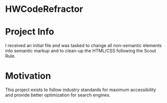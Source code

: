 # HWCodeRefractor

# Project Info

I received an initial file and was tasked to change all non-semantic elements into semantic markup and to clean-up the HTML/CSS following the Scout Rule.

# Motivation

This project exists to follow industry standards for maximum accessibility and provide better optimization for search engines.
